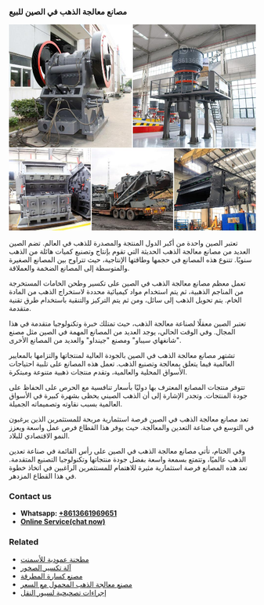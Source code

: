 <h3>مصانع معالجة الذهب في الصين للبيع</h3><img src='1701853473.jpg' alt=''><p>تعتبر الصين واحدة من أكبر الدول المنتجة والمصدرة للذهب في العالم. تضم الصين العديد من مصانع معالجة الذهب الحديثة التي تقوم بإنتاج وتصنيع كميات هائلة من الذهب سنويًا. تتنوع هذه المصانع في حجمها وطاقتها الإنتاجية، حيث تتراوح بين المصانع الصغيرة والمتوسطة إلى المصانع الضخمة والعملاقة.</p><p>تعمل معظم مصانع معالجة الذهب في الصين على تكسير وطحن الخامات المستخرجة من المناجم الذهبية، ثم يتم استخدام مواد كيميائية محددة لاستخراج الذهب من المادة الخام. يتم تحويل الذهب إلى سائل، ومن ثم يتم التركيز والتنقية باستخدام طرق تقنية متقدمة.</p><p>تعتبر الصين معقلًا لصناعة معالجة الذهب، حيث تمتلك خبرة وتكنولوجيا متقدمة في هذا المجال. وفي الوقت الحالي، يوجد العديد من المصانع المهمة في الصين مثل مصنع "شانغهاي سيباو" ومصنع "جينداو" والعديد من المصانع الأخرى.</p><p>تشتهر مصانع معالجة الذهب في الصين بالجودة العالية لمنتجاتها والتزامها بالمعايير العالمية فيما يتعلق بمعالجة وتصنيع الذهب. تعمل هذه المصانع على تلبية احتياجات الأسواق المحلية والعالمية، وتقدم منتجات ذهبية متنوعة ومبتكرة.</p><p>تتوفر منتجات المصانع المعترف بها دوليًا بأسعار تنافسية مع الحرص على الحفاظ على جودة المنتجات. وتجدر الإشارة إلى أن الذهب الصيني يحظى بشهرة كبيرة في الأسواق العالمية بسبب نقاوته وتصميماته الجميلة.</p><p>تعد مصانع معالجة الذهب في الصين فرصة استثمارية مربحة للمستثمرين الذين يرغبون في التوسع في صناعة التعدين والمعالجة. حيث يوفر هذا القطاع فرص عمل واسعة ويعزز النمو الاقتصادي للبلاد.</p><p>وفي الختام، تأتي مصانع معالجة الذهب في الصين على رأس القائمة في صناعة تعدين الذهب عالميًا، وتتمتع بسمعة واسعة بفضل جودة منتجاتها وتكنولوجيا التصنيع المتقدمة. تعد هذه المصانع فرصة استثمارية مثيرة للاهتمام للمستثمرين الراغبين في اتخاذ خطوة في هذا القطاع المزدهر.</p><h3>Contact us</h3><ul><li><strong>Whatsapp:&nbsp;<a href="https://wa.me/8613661969651">+8613661969651</a></strong></li><li><a href="https://swt.shibang-china.com/?git&amp;zhl&amp;مصانع معالجة الذهب في الصين للبيع"><strong>Online Service(chat now)</strong></a></li></ul><h3>Related</h3><ul><li><a href='مطحنة عمودية للأسمنت.md'>مطحنة عمودية للأسمنت</a></li><li><a href='آلة تكسير الصخور.md'>آلة تكسير الصخور</a></li><li><a href='مصنع كسارة المطرقة.md'>مصنع كسارة المطرقة</a></li><li><a href='مصنع معالجة الذهب المحمول مع السعر.md'>مصنع معالجة الذهب المحمول مع السعر</a></li><li><a href='إجراءات تصحيحية لسيور النقل.md'>إجراءات تصحيحية لسيور النقل</a></li></ul>